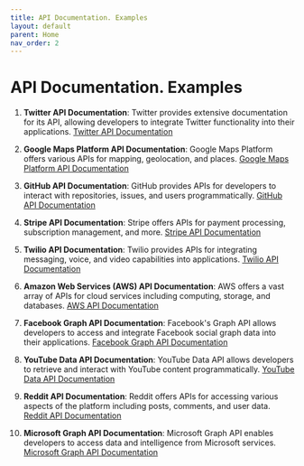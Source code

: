 ```yaml
---
title: API Documentation. Examples
layout: default
parent: Home
nav_order: 2
---
```


# API Documentation. Examples

1. **Twitter API Documentation**: Twitter provides extensive documentation for its API, allowing developers to integrate Twitter functionality into their applications. [Twitter API Documentation](https://developer.twitter.com/en/docs)

2. **Google Maps Platform API Documentation**: Google Maps Platform offers various APIs for mapping, geolocation, and places. [Google Maps Platform API Documentation](https://developers.google.com/maps/documentation)

3. **GitHub API Documentation**: GitHub provides APIs for developers to interact with repositories, issues, and users programmatically. [GitHub API Documentation](https://docs.github.com/en/rest)

4. **Stripe API Documentation**: Stripe offers APIs for payment processing, subscription management, and more. [Stripe API Documentation](https://stripe.com/docs/api)

5. **Twilio API Documentation**: Twilio provides APIs for integrating messaging, voice, and video capabilities into applications. [Twilio API Documentation](https://www.twilio.com/docs/usage/api)

6. **Amazon Web Services (AWS) API Documentation**: AWS offers a vast array of APIs for cloud services including computing, storage, and databases. [AWS API Documentation](https://docs.aws.amazon.com/index.html)

7. **Facebook Graph API Documentation**: Facebook's Graph API allows developers to access and integrate Facebook social graph data into their applications. [Facebook Graph API Documentation](https://developers.facebook.com/docs/graph-api)

8. **YouTube Data API Documentation**: YouTube Data API allows developers to retrieve and interact with YouTube content programmatically. [YouTube Data API Documentation](https://developers.google.com/youtube/v3)

9. **Reddit API Documentation**: Reddit offers APIs for accessing various aspects of the platform including posts, comments, and user data. [Reddit API Documentation](https://www.reddit.com/dev/api/)

10. **Microsoft Graph API Documentation**: Microsoft Graph API enables developers to access data and intelligence from Microsoft services. [Microsoft Graph API Documentation](https://docs.microsoft.com/en-us/graph/)
